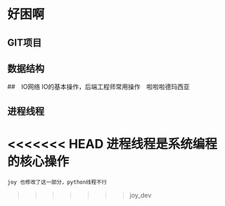 # 好困啊

## GIT项目

## 数据结构

##　IO网络
    IO的基本操作，后端工程师常用操作　啦啦啦德玛西亚

## 进程线程
<<<<<<< HEAD
    进程线程是系统编程的核心操作
=======
    joy 也修改了这一部分，python线程不行
>>>>>>> joy_dev
